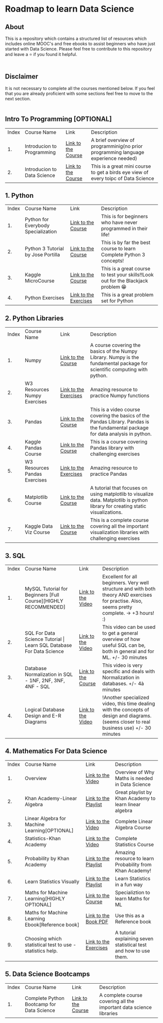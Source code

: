 # Roadmap to learn Data Science

## About

This is a repository which contains a structured list of resources which includes online MOOC's and free ebooks to assist beginners who have just started with Data Science.
Please feel free to contribute to this repository and leave a ⭐ if you found it helpful.
<br><br>

## Disclaimer

It is not necessary to complete all the courses mentioned below. If you feel that you are already proficient with some sections feel free to move to the next section.
<br><br>

## Intro To Programming [OPTIONAL]

<table>
  <tr>
    <td>Index</td>
    <td>Course Name</td>
    <td>Link</td>
    <td>Description</td>
  </tr>
  <tr>
    <td>1.</td>
    <td>Introducion to Programming</td>
    <td><a href="https://www.youtube.com/watch?v=zOjov-2OZ0E">Link to the Course</a></td>
    <td>A brief overview of programminig(no prior programming language experience needed)</td>
  </tr>
  <tr>
    <td>2.</td>
    <td>Introducion to Data Science</td>
    <td><a href="https://www.youtube.com/watch?v=N6BghzuFLIg">Link to the Course</a></td>
    <td>This is a great mini course to get a birds eye view of every toipc of Data Science</td>
  </tr>
</table>

## 1. Python

<table>
  <tr>
    <td>Index</td>
    <td>Course Name</td>
    <td>Link</td>
    <td>Description</td>
  </tr>
  <tr>
    <td>1.</td>
    <td>Python for Everybody Specialization</td>
    <td><a href="https://www.coursera.org/specializations/python?">Link to the Course</a></td>
    <td>This is for beginners who have never programmed in their life!</td>
  </tr>
  <td>2.</td>
    <td>Python 3 Tutorial by Jose Portilla</td>
    <td><a href="https://www.udemy.com/course/complete-python-bootcamp/">Link to the Course</a></td>
    <td>This is by far the best course to learn Complete Python 3 concepts!</td></tr>
    <tr>
  <td>3.</td>
    <td>Kaggle MicroCourse</td>
    <td><a href="https://www.kaggle.com/learn/python">Link to the Course</a></td>
    <td>This is a great course to test your skills!!Look out for the Blackjack problem 😁</td>
  </tr>
  <td>4.</td>
    <td>Python Exercises</td>
    <td><a href="https://www.w3resource.com/python-exercises/">Link to the Exercises</a></td>
    <td>This is a great problem set for Python</td>
  </tr>
</table>

## 2. Python Libraries

<table>
    <tr>
    <td>Index</td>
    <td>Course Name</td>
    <td>Link</td>
    <td>Description</td>
  </tr>
  <tr>
  <tr>
    <td>1.</td>
    <td>Numpy</td>
    <td><a href="https://www.youtube.com/watch?v=QUT1VHiLmmI&ab_channel=freeCodeCamp.org">Link to the Course</a></td>
    <td>A course covering the basics of the Numpy Library.  Numpy is the fundamental package for scientific computing with python.</td>
  </tr>
  <tr>
    <td>2.</td>
    <td>W3 Resources Numpy Exercises</td>
    <td><a href="https://www.w3resource.com/python-exercises/numpy/index.php">Link to the Exercises</a></td>
    <td>Amazing resource to practice Numpy functions</td>
  </tr>
  <tr>
    <td>3.</td>
    <td>Pandas</td>
    <td><a href="https://www.youtube.com/watch?v=vmEHCJofslg&ab_channel=KeithGalli">Link to the Course</a></td>
    <td>This is a video course covering the basics of the Pandas Library.  Pandas is the fundamental package for data analysis in python.</td>
  </tr>
  <tr>
    <td>4.</td>
    <td>Kaggle Pandas Course</td>
    <td><a href="https://www.kaggle.com/learn/pandas">Link to the Course</a></td>
    <td>This is a course covering Pandas library with challenging exercises</td>
  </tr>

   <tr>
    <td>5.</td>
    <td>W3 Resources Pandas Exercises</td>
    <td><a href="https://www.w3resource.com/python-exercises/pandas/index.php">Link to the Exercises</a></td>
    <td>Amazing resource to practice Pandas</td>
  </tr>

   <tr>
    <td>6.</td>
    <td>Matplotlib Course</td>
    <td><a href="https://www.youtube.com/watch?v=0P7QnIQDBJY&ab_channel=KeithGalli">Link to the Course</a></td>
    <td>A tutorial that focuses on using matplotlib to visualize data. Matplotlib is python library for creating static visualizations. </td>
  </tr>

  <tr>
    <td>7.</td>
    <td>Kaggle Data Viz Course</td>
    <td><a href="https://www.kaggle.com/learn/data-visualization">Link to the Course</a></td>
    <td>This is a complete course covering all the important visualization libraries with challenging exercises</td>
  </tr>

</table>

## 3. SQL

<table>
  <tr>
    <td>Index</td>
    <td>Course Name</td>
    <td>Link</td>
    <td>Description</td>
  </tr>
  <tr>
    <td>1.</td>
    <td>MySQL Tutorial for Beginners [Full Course][HIGHLY RECOMMENDED]</td>
    <td><a href="https://www.youtube.com/watch?v=7S_tz1z_5bA&feature=youtu.be">Link to the Video</a></td>
    <td>Excellent for all beginners. Very well structure and with both theory AND exercises for practise. Also, seems pretty complete. -> +3 hours! :)</td>
  </tr>
  <td>2.</td>
    <td>SQL For Data Science Tutorial | Learn SQL Database For Data Science</td>
    <td><a href="https://www.youtube.com/watch?v=sTiWTx0ifaM&feature=youtu.be">Link to the Video</a></td>
    <td>This video can be used to get a general overview of how useful SQL can be, both in general and for ML. +/- 30 minutes</td></tr>
    <tr>
  <td>3.</td>
    <td>Database Normalization in SQL - 1NF, 2NF, 3NF, 4NF - SQL</td>
    <td><a href="https://www.youtube.com/watch?v=l5DCnCzDb8g">Link to the Course</a></td>
    <td>This video is very specific and deals with Normalization in databases. +/- 4à minutes</td>
  </tr>
  <td>4.</td>
    <td>Logical Database Design and E-R Diagrams</td>
    <td><a href="https://www.youtube.com/watch?v=ZBgXb66Ckz0">Link to the Video</a></td>
    <td>!Another specialized video, this time dealing with the concepts of design and diagrams. (seems closer to real business use) +/- 30 minutes</td>
  </tr>  
</table>

## 4. Mathematics For Data Science

<table>
  <tr>
    <td>Index</td>
    <td>Course Name</td>
    <td>Link</td>
    <td>Description</td>
  </tr>
  <tr>
    <td>1.</td>
    <td>Overview</td>
    <td><a href="https://www.youtube.com/watch?v=zSwM5uVeylU">Link to the Video</a></td>
    <td>Overview of Why Maths is needed in Data Science</td>
    </tr>
    <tr>
    <td>2.</td>
    <td>Khan Academy-Linear Algebra</td>
    <td><a href="https://www.youtube.com/playlist?list=PLFD0EB975BA0CC1E0">Link to the Playlist</a></td>
    <td>Great playlist by Khan Academy to learn linear algebra</td>
    </tr>
    <tr>
    <td>3.</td>
    <td>Linear Algebra for Machine Learning[OPTIONAL]</td>
    <td><a href="https://www.youtube.com/watch?v=tVQZvJwi-ec">Link to the Video</a></td>
    <td>Complete Linear Algebra Course</td>
    </tr>
    <tr>
    <td>4.</td>
    <td>Statistics-Khan Academy</td>
    <td><a href="https://www.youtube.com/playlist?list=PL1328115D3D8A2566">Link to the Video</a></td>
    <td>Complete Statistics Course</td>
    </tr>
  <tr>
    <td>5.</td>
    <td>Probability by Khan Academy</td>
    <td><a href="https://www.youtube.com/playlist?list=PLC58778F28211FA19">Link to the Playlist</a></td>
    <td>Amazing resource to learn Probability from Khan Academy!</td>
    </tr>
  <tr>
    <td>6.</td>
    <td>Learn Statistics Visually </td>
    <td><a href="https://www.youtube.com/playlist?list=PLblh5JKOoLUIcdlgu78MnlATeyx4cEVeR">Link to the Playlist</a></td>
    <td>Learn Statistics in a fun way</td>
    </tr>
    <tr>
    <td>7.</td>
    <td>Maths for Machine Learning[HIGHLY OPTIONAL]</td>
    <td><a href="https://www.coursera.org/search?query=math%20for%20machine%20learning&">Link to the Course</a></td>
    <td>Specializtion to learn Maths for ML</td>
    </tr>
     <tr>
    <td>8.</td>
    <td>Maths for Machine Learning Ebook[Reference book]</td>
    <td><a href="https://mml-book.github.io/book/mml-book.pdf">Link to the Book PDF</a></td>
    <td>Use this as a Reference book</td>
    </tr>
    <td>9.</td>
    <td>Choosing which statistical test to use - statistics help.</td>
    <td><a href="https://www.youtube.com/watch?v=rulIUAN0U3w">Link to the Exercises</a></td>
    <td>A tutorial explaining seven statistical test and how to use them.</td>
  </tr>
</table>

## 5. Data Science Bootcamps

<table>
  <tr>
    <td>Index</td>
    <td>Course Name</td>
    <td>Link</td>
    <td>Description</td>
  </tr>
 <tr>
    <td>1.</td>
    <td>Complete Python Bootcamp for Data Science</td>
    <td><a href="https://www.udemy.com/course/python-for-data-science-and-machine-learning-bootcamp/">Link to the Course</a></td>
    <td>A complete course covering all the important data science libraries</td>
  </tr>
</table>
